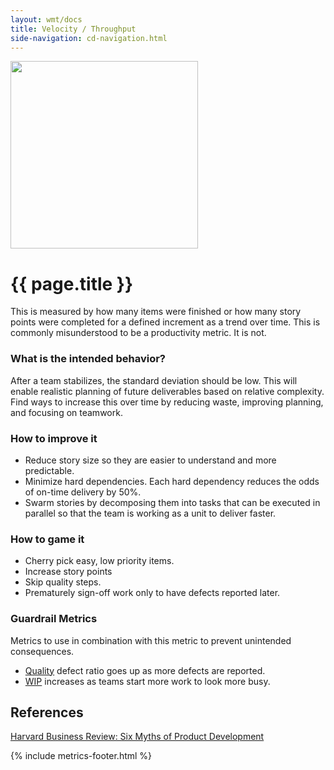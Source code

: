 ```yaml
---
layout: wmt/docs
title: Velocity / Throughput
side-navigation: cd-navigation.html
---
```


<img src="/assets/img/devops-dojo-motto.png" class="img-responsive" width="300px" />

# {{ page.title }}

This is measured by how many items were finished or how many story points were completed for a defined increment as a
trend over time. This is commonly misunderstood to be a productivity metric. It is not.

### What is the intended behavior?

After a team stabilizes, the standard deviation should be low. This will enable realistic planning of future
deliverables based on relative complexity. Find ways to increase this over time by reducing waste, improving planning,
and focusing on teamwork.

### How to improve it

- Reduce story size so they are easier to understand and more predictable.
- Minimize hard dependencies. Each hard dependency reduces the odds of on-time
  delivery by 50%.
- Swarm stories by decomposing them into tasks that can be executed in parallel so that the team is working as a unit to deliver faster.

### How to game it

- Cherry pick easy, low priority items.
- Increase story points
- Skip quality steps.
- Prematurely sign-off work only to have defects reported later.

### Guardrail Metrics

Metrics to use in combination with this metric to prevent unintended consequences.

- [Quality](./quality.html) defect ratio goes up as more defects are reported.
- [WIP](./work-in-progress.html) increases as teams start more work to look more
  busy.

## References

[Harvard Business Review: Six Myths of Product Development](https://hbr.org/2012/05/six-myths-of-product-development)

{% include metrics-footer.html %}
